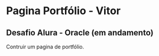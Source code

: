 # Pagina Portfólio - Vitor

## Desafio Alura - Oracle (em andamento)

Contruir um pagina de portfólio.

